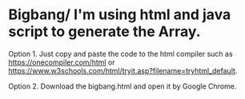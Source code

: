 # Bigbang/ I'm using html and java script to generate the Array.
Option 1. Just copy and paste the code to the html compiler such as https://onecompiler.com/html or https://www.w3schools.com/html/tryit.asp?filename=tryhtml_default. 

Option 2. Download the bigbang.html and open it by Google Chrome.
